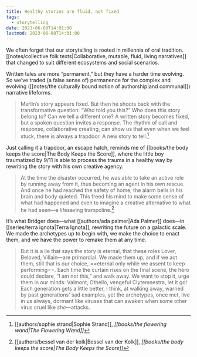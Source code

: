 ```yaml
---
title: Healthy stories are fluid, not fixed
tags:
  - storytelling
date: 2023-06-08T14:01:00
lastmod: 2023-06-08T14:01:00
---
```

We often forget that our storytelling is rooted in millennia of oral tradition. [[notes/collective folk texts|Collaborative, mutable, fluid, living narratives]] that changed to suit different ecosystems and social scenarios. 

Written tales are more “permanent,” but they have a harder time evolving. So we’ve traded (a false sense of) permanence for the complex and evolving ([[notes/the culturally bound notion of authorship|and communal]]) narrative lifeforms.

> Merlin’s story appears fixed. But then he shoots back with the transformative question: “Who told you this?” Who does this story belong to? Can we tell a different one? A written story becomes fixed, but a spoken question invites a response. The rhythm of call and response, collaborative creating, can show us that even when we feel stuck, there is always a trapdoor. A new story to tell.[^1]

Just calling it a trapdoor, an escape hatch, reminds me of [[books/the body keeps the score|The Body Keeps the Score]], where the little boy traumatized by 9/11 is able to process the trauma in a healthy way by rewriting the story with his own creative agency:

> At the time the disaster occurred, he was able to take an active role by running away from it, thus becoming an agent in his own rescue. And once he had reached the safety of home, the alarm bells in his brain and body quieted. This freed his mind to make some sense of what had happened and even to imagine a creative alternative to what he had seen—a lifesaving trampoline.[^2]

It’s what Bridger does—what [[authors/ada palmer|Ada Palmer]] does—in [[series/terra ignota|Terra Ignota]], rewriting the future on a galactic scale. We made the archetypes up to begin with, we make the choice to enact them, and we have the power to remake them at any time.

> But it is a lie that says the story is eternal, that these roles Lover, Beloved, Villain—are primordial. We made them up, and if we act them, still that is our choice, ==eternal only while we assent to keep performing==. Each time the curtain rises on the final scene, the hero could declare, “I am not this,” and walk away. We want to stop it, urge them in our minds: Valmont, Othello, vengeful Clytemnestra, let it go! Each generation gets a little better, I think, at walking away, warned by past generations’ sad examples, yet the archetypes, once met, live in us always, dormant like viruses that can awaken when some other virus cruel like *she*—attacks. 


[^1]: [[authors/sophie strand|Sophie Strand]], *[[books/the flowering wand|The Flowering Wand]]*
[^2]: [[authors/bessel van der kolk|Bessel van der Kolk]], *[[books/the body keeps the score|The Body Keeps the Score]]*